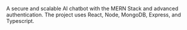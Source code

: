 A secure and scalable AI chatbot with the MERN Stack and advanced authentication. The project uses React, Node, MongoDB, Express, and Typescript.
